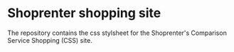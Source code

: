# Shoprenter shopping site

The repository contains the css stylsheet for the Shoprenter's Comparison Service Shopping (CSS) site.